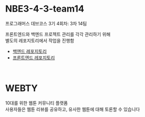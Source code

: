 # NBE3-4-3-team14

프로그래머스 데브코스 3기 4회차: 3차 14팀

프론트엔드와 백엔드 프로젝트 관리를 각각 관리하기 위해  
별도의 레포지토리에서 작업을 진행함

- [백엔드 레포지토리](https://github.com/dia218/webty-backend-kotlin)
- [프론트엔드 레포지토리](https://github.com/dia218/webty-frontend-next)

<br>

# WEBTY

10대를 위한 웹툰 커뮤니티 플랫폼  
사용자들은 웹툰 리뷰를 공유하고, 유사한 웹툰에 대해 토론할 수 있습니다
